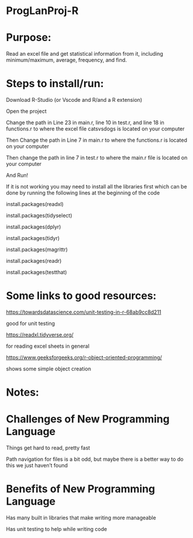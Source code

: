 # ProgLanProj-R
# Purpose: 
Read an excel file and get statistical information from it, including minimum/maximum, average, frequency, and find.

# Steps to install/run:
Download R-Studio (or Vscode and R/and a R extension)

Open the project

Change the path in Line 23 in main.r, line 10 in test.r, and line 18 in functions.r  to where the excel file catsvsdogs is located on your computer

Then Change the path in Line 7 in main.r to where the functions.r is located on your computer

Then change the path in line 7 in test.r to where the main.r file is located on your computer

And Run! 

If it is not working you may need to install all the libraries first which can be done by running the following lines at the beginning of the code

install.packages(readxl)

install.packages(tidyselect)

install.packages(dplyr)

install.packages(tidyr)

install.packages(magrittr)

install.packages(readr)

install.packages(testthat)


# Some links to good resources:
https://towardsdatascience.com/unit-testing-in-r-68ab9cc8d211 

good for unit testing

https://readxl.tidyverse.org/ 

for reading excel sheets in general

https://www.geeksforgeeks.org/r-object-oriented-programming/

shows some simple object creation


# Notes:
# Challenges of New Programming Language
Things get hard to read, pretty fast

Path navigation for files is a bit odd, but maybe there is a better way to do this we just haven’t found

# Benefits of New Programming Language
Has many built in libraries that make writing more manageable

Has unit testing to help while writing code

